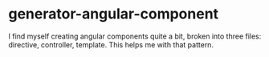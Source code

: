 generator-angular-component
===========================

I find myself creating angular components quite a bit, broken into three files: directive, controller, template.  This helps me with that pattern.
